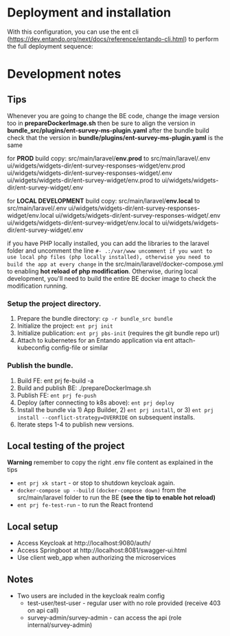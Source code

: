 # Deployment and installation
With this configuration, you can use the ent cli (https://dev.entando.org/next/docs/reference/entando-cli.html) to perform the full deployment sequence:

# Development notes
## Tips
Whenever you are going to change the BE code, change the image version too in **prepareDockerImage.sh**
then be sure to align the version in **bundle_src/plugins/ent-survey-ms-plugin.yaml**
after the bundle build check that the version in **bundle/plugins/ent-survey-ms-plugin.yaml** is the same

for **PROD** build copy:
src/main/laravel/**env.prod** to src/main/laravel/.env
ui/widgets/widgets-dir/ent-survey-responses-widget/env.prod ui/widgets/widgets-dir/ent-survey-responses-widget/.env
ui/widgets/widgets-dir/ent-survey-widget/env.prod to ui/widgets/widgets-dir/ent-survey-widget/.env

for **LOCAL DEVELOPMENT** build copy:
src/main/laravel/**env.local** to src/main/laravel/.env
ui/widgets/widgets-dir/ent-survey-responses-widget/env.local ui/widgets/widgets-dir/ent-survey-responses-widget/.env
ui/widgets/widgets-dir/ent-survey-widget/env.local to ui/widgets/widgets-dir/ent-survey-widget/.env

if you have PHP locally installed, you can add the libraries to the laravel folder and uncomment the line `#- .:/var/www uncomment if you want to use local php files (php locally installed), otherwise you need to build the app at every change` in the src/main/laravel/docker-compose.yml to enabling **hot reload of php modification**. Otherwise, during local development, you'll need to build the entire BE docker image to check the modification running.  

### Setup the project directory.
1. Prepare the bundle directory: `cp -r bundle_src bundle`
2. Initialize the project: `ent prj init`
3. Initialize publication: `ent prj pbs-init` (requires the git bundle repo url)
4. Attach to kubernetes for an Entando application via ent attach-kubeconfig config-file or similar

### Publish the bundle.
1. Build FE: ent prj fe-build -a
2. Build and publish BE: ./prepareDockerImage.sh
3. Publish FE: `ent prj fe-push`
4. Deploy (after connecting to k8s above): `ent prj deploy`
5. Install the bundle via 1) App Builder, 2) `ent prj install`, or 3) `ent prj install --conflict-strategy=OVERRIDE` on subsequent installs.
6. Iterate steps 1-4 to publish new versions.

## Local testing of the project
**Warning** remember to copy the right .env file content as explained in the tips 
* `ent prj xk start` - or stop to shutdown keycloak again.
* `docker-compose up --build` `(docker-compose down)` from the src/main/laravel folder to run the BE **(see the tip to enable hot reload)**
* `ent prj fe-test-run` - to run the React frontend

## Local setup
* Access Keycloak at http://localhost:9080/auth/
* Access Springboot at http://localhost:8081/swagger-ui.html
* Use client web_app when authorizing the microservices

## Notes
* Two users are included in the keycloak realm config
  * test-user/test-user - regular user with no role provided (receive 403 on api call)
  * survey-admin/survey-admin - can access the api (role internal/survey-admin)
